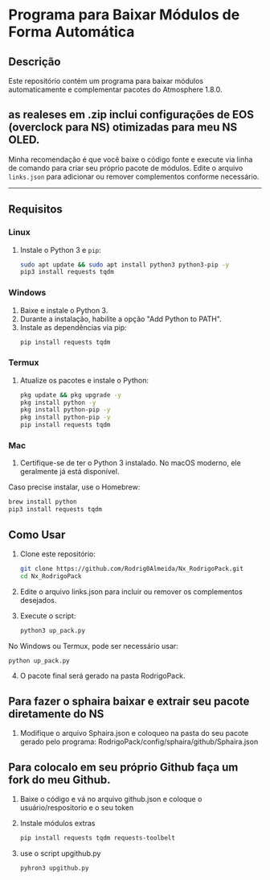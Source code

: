# Programa para Baixar Módulos de Forma Automática  

## Descrição  
Este repositório contém um programa para baixar módulos automaticamente e complementar pacotes do Atmosphere 1.8.0.
## as realeses em .zip inclui configurações de EOS (overclock para NS) otimizadas para meu NS OLED.  

Minha recomendação é que você baixe o código fonte e execute via linha de comando para criar seu próprio pacote de módulos. Edite o arquivo `links.json` para adicionar ou remover complementos conforme necessário.  

---

## Requisitos  
### Linux  
1. Instale o Python 3 e `pip`:  
   ```bash  
   sudo apt update && sudo apt install python3 python3-pip -y
   pip3 install requests tqdm
   
### Windows
1. Baixe e instale o Python 3.
2. Durante a instalação, habilite a opção "Add Python to PATH".
3. Instale as dependências via pip:
   ```bash
   pip install requests tqdm

### Termux

1. Atualize os pacotes e instale o Python:
   ```bash
   pkg update && pkg upgrade -y
   pkg install python -y
   pkg install python-pip -y
   pkg install python-pip -y
   pip install requests tqdm
   
### Mac

1. Certifique-se de ter o Python 3 instalado. No macOS moderno, ele geralmente já está disponível.

Caso precise instalar, use o Homebrew:
   ```bash
   brew install python
   pip3 install requests tqdm
```

## Como Usar

1. Clone este repositório:
   ```bash
   git clone https://github.com/Rodrig0Almeida/Nx_RodrigoPack.git
   cd Nx_RodrigoPack

2. Edite o arquivo links.json para incluir ou remover os complementos desejados.

3. Execute o script:
   ```bash
   python3 up_pack.py

No Windows ou Termux, pode ser necessário usar:
   ```bash
python up_pack.py
```
4. O pacote final será gerado na pasta RodrigoPack.

## Para fazer o sphaira baixar e extrair seu pacote diretamente do NS

1. Modifique o arquivo Sphaira.json e coloqueo na pasta do seu pacote gerado pelo programa: RodrigoPack/config/sphaira/github/Sphaira.json

## Para colocalo em seu próprio Github faça um fork do meu Github.

1. Baixe o código e vá no arquivo github.json e coloque o usuário/respositorio e o seu token

2. Instale módulos extras
   ```bash
   pip install requests tqdm requests-toolbelt

3. use o script upgithub.py
   ```bash
   pyhron3 upgithub.py
   

